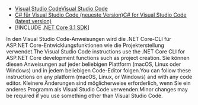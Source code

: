 * [<span data-ttu-id="6c345-101">Visual Studio Code</span><span class="sxs-lookup"><span data-stu-id="6c345-101">Visual Studio Code</span></span>](https://code.visualstudio.com/download)
* [<span data-ttu-id="6c345-102">C# für Visual Studio Code (neueste Version)</span><span class="sxs-lookup"><span data-stu-id="6c345-102">C# for Visual Studio Code (latest version)</span></span>](https://marketplace.visualstudio.com/items?itemName=ms-vscode.csharp)
* [!INCLUDE [.NET Core 3.1 SDK](~/includes/3.1-SDK.md)]

<span data-ttu-id="6c345-103">In den Visual Studio Code-Anweisungen wird die .NET Core-CLI für ASP.NET Core-Entwicklungsfunktionen wie die Projekterstellung verwendet.</span><span class="sxs-lookup"><span data-stu-id="6c345-103">The Visual Studio Code instructions use the .NET Core CLI for ASP.NET Core development functions such as project creation.</span></span> <span data-ttu-id="6c345-104">Sie können diesen Anweisungen auf jeder beliebigen Plattform (macOS, Linux oder Windows) und in jedem beliebigen Code-Editor folgen.</span><span class="sxs-lookup"><span data-stu-id="6c345-104">You can follow these instructions on any platform (macOS, Linux, or Windows) and with any code editor.</span></span> <span data-ttu-id="6c345-105">Kleinere Änderungen sind möglicherweise erforderlich, wenn Sie ein anderes Programm als Visual Studio Code verwenden.</span><span class="sxs-lookup"><span data-stu-id="6c345-105">Minor changes may be required if you use something other than Visual Studio Code.</span></span>
